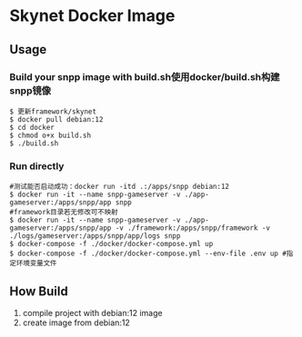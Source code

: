 # Skynet Docker Image

## Usage

### Build your snpp image with build.sh使用docker/build.sh构建snpp镜像
```console
$ 更新framework/skynet
$ docker pull debian:12
$ cd docker
$ chmod o+x build.sh
$ ./build.sh
```

### Run directly
```console
#测试能否启动成功：docker run -itd .:/apps/snpp debian:12
$ docker run -it --name snpp-gameserver -v ./app-gameserver:/apps/snpp/app snpp
#framework目录若无修改可不映射
$ docker run -it --name snpp-gameserver -v ./app-gameserver:/apps/snpp/app -v ./framework:/apps/snpp/framework -v ./logs/gameserver:/apps/snpp/app/logs snpp
$ docker-compose -f ./docker/docker-compose.yml up
$ docker-compose -f ./docker/docker-compose.yml --env-file .env up #指定环境变量文件
```

## How Build
1. compile project with debian:12 image
2. create image from debian:12

